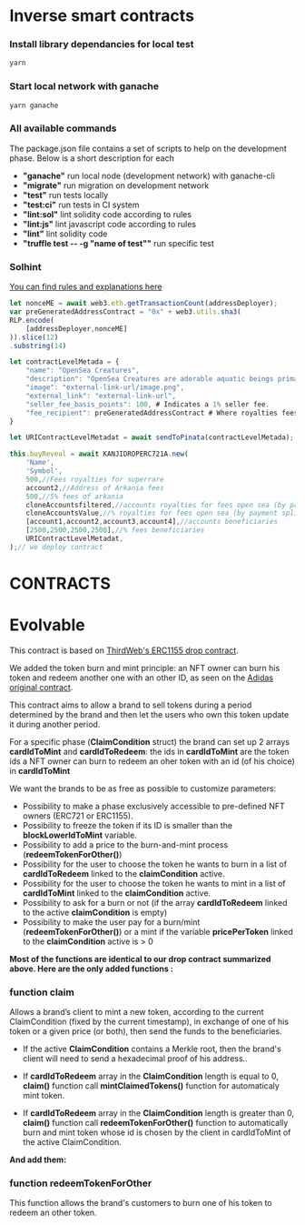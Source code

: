 # Inverse smart contracts

### Install library dependancies for local test

```bash
yarn
```

### Start local network with ganache

```bash
yarn ganache
```

### All available commands

The package.json file contains a set of scripts to help on the development phase. Below is a short description for each

- **"ganache"** run local node (development network) with ganache-cli
- **"migrate"** run migration on development network
- **"test"** run tests locally
- **"test:ci"** run tests in CI system
- **"lint:sol"** lint solidity code according to rules
- **"lint:js"** lint javascript code according to rules
- **"lint"** lint solidity code
- **"truffle test -- -g "name of test""** run specific test

### Solhint

[You can find rules and explanations here](https://github.com/protofire/solhint/blob/master/docs/rules.md)


```javascript
let nonceME = await web3.eth.getTransactionCount(addressDeployer);
var preGeneratedAddressContract = "0x" + web3.utils.sha3(
RLP.encode(
    [addressDeployer,nonceME]
)).slice(12)
.substring(14)

let contractLevelMetada = {
    "name": "OpenSea Creatures",
    "description": "OpenSea Creatures are adorable aquatic beings primarily for demonstrating what can be done using the OpenSea platform. Adopt one today to try out all the OpenSea buying, selling, and bidding feature set.",
    "image": "external-link-url/image.png",
    "external_link": "external-link-url",
    "seller_fee_basis_points": 100, # Indicates a 1% seller fee.
    "fee_recipient": preGeneratedAddressContract # Where royalties fees will be paid to
}

let URIContractLevelMetadat = await sendToPinata(contractLevelMetada);

this.buyReveal = await KANJIDROPERC721A.new(
    'Name',
    'Symbol',
    500,//Fees royalties for superrare
    account2,//Address of Arkania fees
    500,//5% fees of arkania
    cloneAccountsfiltered,//accounts royalties for fees open sea (by payment splitter)
    cloneAccountsValue,//% royalties for fees open sea (by payment splitter)
    [account1,account2,account3,account4],//accounts beneficiaries
    [2500,2500,2500,2500],//% fees beneficiaries
    URIContractLevelMetadat,
);// we deploy contract
```


# CONTRACTS


# Evolvable
This contract is based on [ThirdWeb's ERC1155 drop contract](https://github.com/thirdweb-dev/contracts/blob/main/contracts/drop/DropERC1155.sol).

We added the token burn and mint principle: an NFT owner can burn his token and redeem another one with an other ID, as seen on the [Adidas original contract](https://etherscan.io/address/0x28472a58a490c5e09a238847f66a68a47cc76f0f#code).

This contract aims to allow a brand to sell tokens during a period determined by the brand and then let the users who own this token update it during another period.

For a specific phase (**ClaimCondition** struct) the brand can set up 2 arrays **cardIdToMint** and **cardIdToRedeem**: the ids in **cardIdToMint** are the token ids a NFT owner can burn to redeem an oher token with an id (of his choice) in **cardIdToMint**

We want the brands to be as free as possible to customize parameters:

- Possibility to make a phase exclusively accessible to pre-defined NFT owners (ERC721 or ERC1155).
- Possibility to freeze the token if its ID is smaller than the **blockLowerIdToMint** variable.
- Possibility to add a price to the burn-and-mint process (**redeemTokenForOther()**)
- Possibility for the user to choose the token he wants to burn in a list of **cardIdToRedeem** linked to the **claimCondition** active.
- Possibility for the user to choose the token he wants to mint in a list of **cardIdToMint** linked to the **claimCondition** active.
- Possibility to ask for a burn or not (if the array **cardIdToRedeem** linked to the active **claimCondition** is empty)
- Possibility to make the user pay for a burn/mint (**redeemTokenForOther()**) or a mint if the variable **pricePerToken** linked to the **claimCondition** active is > 0

**Most of the functions are identical to our drop contract summarized above. Here are the only added functions :**

### function claim
Allows a brand’s client to mint a new token, according to the current ClaimCondition (fixed by the current timestamp), in exchange of one of his token or a given price (or both), then send the funds to the beneficiaries.

- If the active **ClaimCondition** contains a Merkle root, then the brand's client will need to send a hexadecimal proof of his address..

- If **cardIdToRedeem** array in the **ClaimCondition** length is equal to 0, **claim()** function call **mintClaimedTokens()** function for automaticaly mint token.

- If **cardIdToRedeem** array in the **ClaimCondition** length is greater than 0, **claim()** function call **redeemTokenForOther()** function to automatically burn and mint token whose id is chosen by the client in cardIdToMint of the active ClaimCondition.

**And add them:**

### function redeemTokenForOther
This function allows the brand's customers to burn one of his token to redeem an other token.

